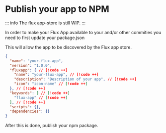 # Publish your app to NPM

::: info
The flux app-store is still WIP.
:::

In order to make your Flux App available to your and/or other commities you need to first update your package.json

This will allow the app to be discovered by the Flux app store.

```json
{
  "name": "your-flux-app",
  "version": "1.0.0",
  "fluxapp": { // [!code ++]
    "name": "your-flux-app", // [!code ++]
    "description": "Description of your app", // [!code ++]
    "icon": "icon-name" // [!code ++]
  }, // [!code ++]
  "keywords": [ // [!code ++]
    "flux-app" // [!code ++]
  ], // [!code ++]
  "scripts": {},
  "dependencies": {}
}
```

After this is done, publish your npm package.